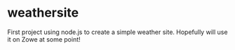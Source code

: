 # weathersite
First project using node.js to create a simple weather site. Hopefully will use it on Zowe at some point!
